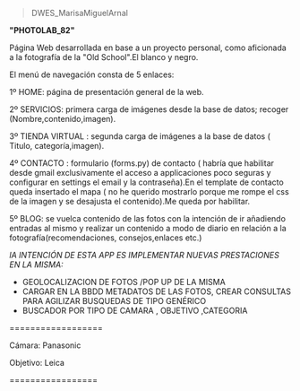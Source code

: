 
>DWES_MarisaMiguelArnal

**"PHOTOLAB_82"** 

Página Web desarrollada en base a un proyecto personal, como aficionada a la fotografía de la "Old School".El blanco y negro.

El menú de navegación consta de 5 enlaces:

1º HOME: página de presentación general de la web.

2º SERVICIOS: primera carga de imágenes desde la base de datos; recoger (Nombre,contenido,imagen).

3º TIENDA  VIRTUAL : segunda carga de imágenes a la base de datos ( Titulo, categoría,imagen).

4º CONTACTO : formulario (forms.py) de contacto ( habría que habilitar desde gmail exclusivamente el acceso a applicaciones poco seguras y configurar en settings el email y 
la contraseña).En el template de contacto queda insertado el mapa ( no he querido mostrarlo porque me rompe el css de la imagen y se desajusta el contenido).Me queda por habilitar.

5º BLOG: se vuelca contenido de las fotos con la intención de ir añadiendo entradas al mismo y realizar un contenido a modo de diario  en relación a la fotografía(recomendaciones, consejos,enlaces etc.)

*lA INTENCIÓN DE ESTA APP ES IMPLEMENTAR NUEVAS PRESTACIONES EN LA MISMA:* 
 - GEOLOCALIZACION DE FOTOS /POP UP DE LA MISMA
 - CARGAR EN LA BBDD METADATOS DE LAS FOTOS, CREAR CONSULTAS PARA AGILIZAR  BUSQUEDAS DE TIPO GENÉRICO
 - BUSCADOR POR TIPO DE CAMARA , OBJETIVO ,CATEGORIA

==================

Cámara: Panasonic

Objetivo: Leica
 
=================
